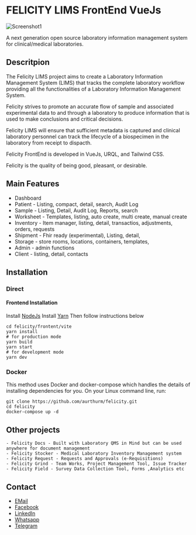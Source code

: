 # FELICITY LIMS FrontEnd VueJs

![Screenshot1](https://user-images.githubusercontent.com/17094364/137630249-b84e5b1c-f525-4b0a-8d1e-1e2820910a5f.png)

A next generation open source laboratory information management system for clinical/medical laboratories.

## Descritpion

The Felicity LIMS project aims to create a Laboratory Information Management System (LIMS) that tracks the complete laboratory workflow providing all the functionalities of a Laboratory Information Management System.

Felicity strives to promote an accurate flow of sample and associated experimental data to and through a laboratory to produce information that is used to make conclusions and critical decisions.

Felicity LIMS will ensure that sufficient metadata is captured and clinical laboratory personnel can track the lifecycle of a biospecimen in the laboratory from receipt to dispacth.

Felicity FrontEnd is developed in VueJs, URQL, and Tailwind CSS.

Felicity is the quality of being good, pleasant, or desirable.

## Main Features

-   Dashboard
-   Patient - Listing, compact, detail, search, Audit Log
-   Sample - Listing, Detail, Audit Log, Reports, search
-   Worksheet - Templates, listing, auto create, multi create, manual create
-   Inventory - Item manager, listing, detail, transactios, adjustments, orders, requests
-   Shipment - Fhir ready (experimental), Listing, detail, 
-   Storage - store rooms, locations, containers, templates, 
-   Admin - admin functions
-   Client - listing, detail, contacts

## Installation

### Direct

#### Frontend Installation

Install [NodeJs](https://github.com/nodesource/distributions/blob/master/README.md#installation-instructions)
Install [Yarn](https://yarnpkg.com/getting-started/install)
Then follow instructions below

```shell
cd felicity/frontent/vite
yarn install
# for production mode
yarn build
yarn start
# for development mode
yarn dev
```

### Docker

This method uses Docker and docker-compose which handles the details of installing dependencies for you. On your Linux command line, run:

```shell
git clone https://github.com/aurthurm/felicity.git
cd felicity
docker-compose up -d
```

## Other projects

    - Felicity Docs - Built with Laboratory QMS in Mind but can be used anywhere for document management
    - Felicity Stocker - Medical Laboratory Inventory Management system
    - Felicity Request - Requests and Approvals (e-Requisitions)
    - Felicity Grind - Team Works, Project Management Tool, Issue Tracker
    - Felicity Field - Survey Data Collection Tool, Forms ,Analytics etc

## Contact

-   [EMail](mailto:aurthurmusendame@gmail.com?subject=[GitHub]%20Felicity%20Lims%20Enquiry)
-   [Facebook](https://www.fb.me/aurthur.musendame)
-   [LinkedIn](https://www.linkedin.com/in/aurthurmusendame)
-   [Whatsapp](https://api.WhatsApp.com/send?phone=263776406399)
-   [Telegram](https://www.t.me/aurthurm)
